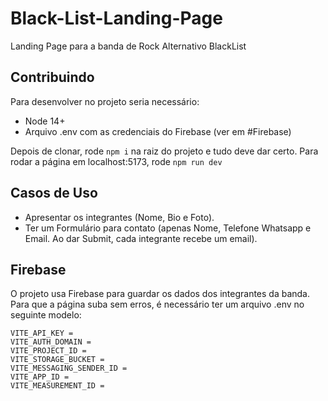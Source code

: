 # Black-List-Landing-Page

Landing Page para a banda de Rock Alternativo BlackList

## Contribuindo

Para desenvolver no projeto seria necessário:

- Node 14+
- Arquivo .env com as credenciais do Firebase (ver em #Firebase)

Depois de clonar, rode `npm i` na raiz do projeto e tudo deve dar certo. Para rodar a página em localhost:5173, rode `npm run dev`

## Casos de Uso

- Apresentar os integrantes (Nome, Bio e Foto).
- Ter um Formulário para contato (apenas Nome, Telefone Whatsapp e Email. Ao dar Submit, cada integrante recebe um email).

## Firebase

O projeto usa Firebase para guardar os dados dos integrantes da banda. Para que a página suba sem erros, é necessário ter um arquivo .env no seguinte modelo:

```env
VITE_API_KEY =
VITE_AUTH_DOMAIN =
VITE_PROJECT_ID =
VITE_STORAGE_BUCKET =
VITE_MESSAGING_SENDER_ID =
VITE_APP_ID =
VITE_MEASUREMENT_ID =
```
